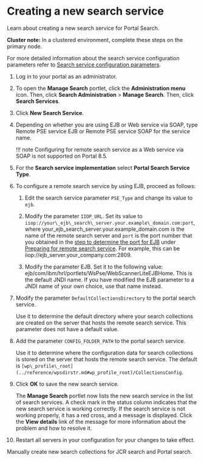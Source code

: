 # Creating a new search service

Learn about creating a new search service for Portal Search.

**Cluster note:** In a clustered environment, complete these steps on the primary node.

For more detailed information about the search service configuration parameters refer to [Search service configuration parameters](../../portal_search/administer_portal_search/search_service_params/index.md).

1.  Log in to your portal as an administrator.

2.  To open the **Manage Search** portlet, click the **Administration menu** icon. Then, click **Search Administration** \> **Manage Search**. Then, click **Search Services**.

3.  Click **New Search Service**.

4.  Depending on whether you are using EJB or Web service via SOAP, type Remote PSE service EJB or Remote PSE service SOAP for the service name.

    !!! note
        Configuring for remote search service as a Web service via SOAP is not supported on Portal 8.5.

5.  For the **Search service implementation** select **Portal Search Service Type**.

6.  To configure a remote search service by using EJB, proceed as follows:

    1.  Edit the search service parameter `PSE_Type` and change its value to `ejb`.

    2.  Modify the parameter `IIOP_URL`. Set its value to `iiop://your\_ejb\_search\_server.your.example\_domain.com:port`, where your\_ejb\_search\_server.your.example\_domain.com is the name of the remote search server and `port` is the port number that you obtained in the [step to determine the port for EJB](../srtprrmtsrchsrv.md) under [Preparing for remote search service](../srtprrmtsrchsrv.md). For example, this can be iiop://ejb\_server.your\_company.com:2809.

    3.  Modify the parameter EJB. Set it to the following value: ejb/com/ibm/hrl/portlets/WsPse/WebScannerLiteEJBHome. This is the default JNDI name. If you have modified the EJB parameter to a JNDI name of your own choice, use that name instead.

7.  Modify the parameter `DefaultCollectionsDirectory` to the portal search service.

    Use it to determine the default directory where your search collections are created on the server that hosts the remote search service. This parameter does not have a default value.

8.  Add the parameter `CONFIG_FOLDER_PATH` to the portal search service.

    Use it to determine where the configuration data for search collections is stored on the server that hosts the remote search service. The default is `[wp\_profile\_root](../reference/wpsdirstr.md#wp_profile_root)/CollectionsConfig`.

9.  Click **OK** to save the new search service.

    The **Manage Search** portlet now lists the new search service in the list of search services. A check mark in the status column indicates that the new search service is working correctly. If the search service is not working properly, it has a red cross, and a message is displayed. Click the **View details** link of the message for more information about the problem and how to resolve it.

10. Restart all servers in your configuration for your changes to take effect.


Manually create new search collections for JCR search and Portal search.
